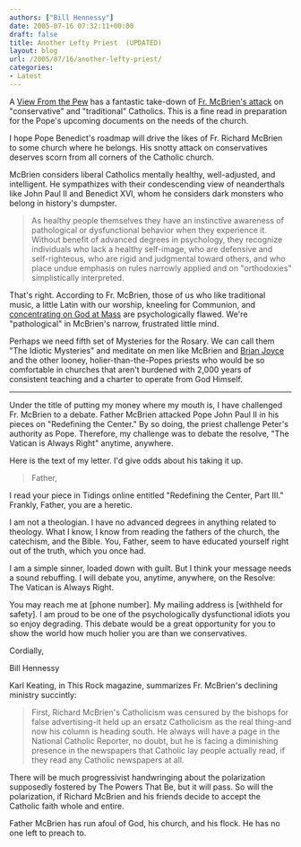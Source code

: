 ```yaml
---
authors: ["Bill Hennessy"]
date: 2005-07-16 07:32:11+00:00
draft: false
title: Another Lefty Priest  (UPDATED)
layout: blog
url: /2005/07/16/another-lefty-priest/
categories:
- Latest
---
```


A [View From the Pew](https://kelidei.typepad.com/keli_rose/2005/07/yes_fr_mcbrien_.html) has a fantastic take-down of [Fr. McBrien's attack](https://www.the-tidings.com/2005/0716/essays.htm) on "conservative" and "traditional" Catholics.  This is a fine read in preparation for the Pope's upcoming documents on the needs of the church.

I hope Pope Benedict's roadmap will drive the likes of Fr. Richard McBrien to some church where he belongs.   His snotty attack on conservatives deserves scorn from all corners of the Catholic church.

McBrien considers liberal Catholics mentally healthy, well-adjusted, and intelligent.  He sympathizes with their condescending view of neanderthals like John Paul II and Benedict XVI, whom he considers dark monsters who belong in history's dumpster.



> As healthy people themselves they have an instinctive awareness of pathological or dysfunctional behavior when they experience it. Without benefit of advanced degrees in psychology, they recognize individuals who lack a healthy self-image, who are defensive and self-righteous, who are rigid and judgmental toward others, and who place undue emphasis on rules narrowly applied and on "orthodoxies" simplistically interpreted.



That's right.  According to Fr. McBrien, those of us who like traditional music, a little Latin with our worship, kneeling for Communion, and [concentrating on God at Mass](https://www.hennessysview.com/?p=732) are psychologically flawed.  We're "pathological" in McBrien's narrow, frustrated little mind.

Perhaps we need fifth set of Mysteries for the Rosary.  We can call them "The Idiotic Mysteries" and meditate on men like McBrien and [Brian Joyce](https://www.hennessysview.com/index.php?s=brian+joyce) and the other looney, holier-than-the-Popes priests who would be so comfortable in churches that aren't burdened with 2,000 years of consistent teaching and a charter to operate from God Himself.



* * *


Under the title of putting my money where my mouth is, I have challenged Fr. McBrien to a debate.  Father McBrien attacked Pope John Paul II in his pieces on "Redefining the Center."  By so doing, the priest challenge Peter's authority as Pope.  Therefore, my challenge was to debate the resolve, "The Vatican is Always Right" anytime, anywhere.

Here is the text of my letter.  I'd give odds about his taking it up.





> Father,

I read your piece in Tidings online entitled "Redefining the Center, Part III."  Frankly, Father, you are a heretic.

I am not a theologian.  I have no advanced degrees in anything related to theology.  What I know, I know from reading the fathers of the church, the catechism, and the Bible.  You, Father, seem to have educated yourself right out of the truth, which you once had.

I am a simple sinner, loaded down with guilt.  But I think your message needs a sound rebuffing.  I will debate you, anytime, anywhere, on the Resolve:  The Vatican is Always Right.

You may reach me at [phone number]. My mailing address is [withheld for safety].  I am proud to be one of the psychologically dysfunctional idiots you so enjoy degrading.  This debate would be a great opportunity for you to show the world how much holier you are than we conservatives.

Cordially,

Bill Hennessy



Karl Keating, in This Rock magazine, summarizes Fr. McBrien's declining ministry succintly:




> First, Richard McBrien's Catholicism was censured by the bishops for false advertising-it held up an ersatz Catholicism as the real thing-and now his column is heading south. He always will have a page in the National Catholic Reporter, no doubt, but he is facing a diminishing presence in the newspapers that Catholic lay people actually read, if they read any Catholic newspapers at all.

There will be much progressivist handwringing about the polarization supposedly fostered by The Powers That Be, but it will pass. So will the polarization, if Richard McBrien and his friends decide to accept the Catholic faith whole and entire. 



Father McBrien has run afoul of God, his church, and his flock.  He has no one left to preach to.

